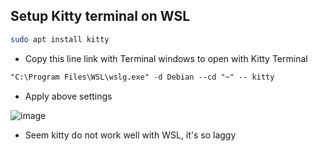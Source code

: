 ## Setup Kitty terminal on WSL

```bash
sudo apt install kitty
```

- Copy this line link with Terminal windows to open with Kitty Terminal

```txt
"C:\Program Files\WSL\wslg.exe" -d Debian --cd "~" -- kitty
```

- Apply above settings

![image](https://github.com/lcaohoanq/Linux-Issues/assets/136492579/bf1aa720-aa94-420a-a73a-7efd895bfd02)

- Seem kitty do not work well with WSL, it's so laggy
